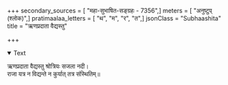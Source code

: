 +++
secondary_sources = [ "महा-सुभाषित-सङ्ग्रहः - 7356",]
meters = [ "अनुष्टुप् (श्लोक)",]
pratimaalaa_letters = [ "थ", "म", "र", "त",]
jsonClass = "Subhaashita"
title = "ऋणप्रदाता वैद्यस्तु"

+++

<details open><summary>Text</summary>

ऋणप्रदाता वैद्यस्तु श्रोत्रियः सजला नदी।  
राजा यत्र न विद्यन्ते न कुर्यात् तत्र संस्थितिम्॥
</details>
